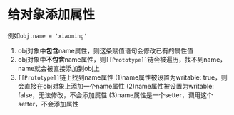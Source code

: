 # 给对象添加属性
例如``` obj.name = 'xiaoming' ```
1. obj对象中**包含**name属性，则这条赋值语句会修改已有的属性值
2. obj对象中**不包含**name属性，则```[[Prototype]]```链会被遍历，找不到name，name就会被直接添加到obj上
3. ```[[Prototype]]```链上找到name属性
    (1)name属性被设置为writable: true，则会直接在obj对象上添加一个name属性
    (2)name属性被设置为writable: false，无法修改，不会添加属性
    (3)name属性是一个setter，调用这个setter，不会添加属性